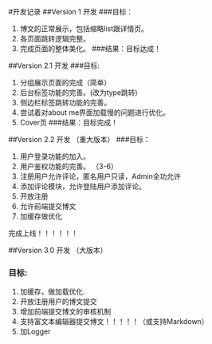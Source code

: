 #开发记录
##Version 1 开发
###目标：
1. 博文的正常展示，包括缩略list跟详情页。 
2. 各页面跳转逻辑完整。 
3. 完成页面的整体美化。
###结果：目标达成！

##Version 2.1 开发
###目标:
1. 分组展示页面的完成（简单）
2. 后台标签功能的完善。(改为type跳转)
3. 侧边栏标签跳转功能的完善。
4. 尝试着对about me界面加载慢的问题进行优化。
5. Cover页
###结果：目标完成！

##Version 2.2 开发 （重大版本）
###目标：
1. 用户登录功能的加入。
2. 用户鉴权功能的完善。 （3-6）
3. 注册用户允许评论，匿名用户只读，Admin全功允许
4. 添加评论模块，允许登陆用户添加评论。 
5. 开放注册 
6. 允许前端提交博文
7. 加缓存做优化

完成上线！！！！！！

##Version 3.0 开发 （大版本）
### 目标:
1. 加缓存，做加载优化.
2. 开放注册用户的博文提交
3. 增加前端提交博文的审核机制
4. 支持富文本编辑器提交博文！！！！！（或支持Markdown）
5. 加Logger
